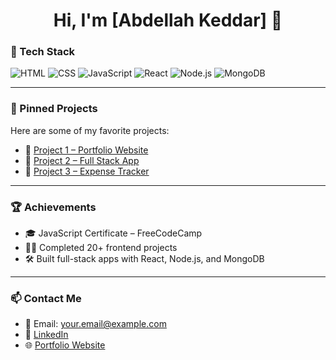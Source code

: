 <h1 align="center">Hi, I'm [Abdellah Keddar] 👋</h1>

### 🔧 Tech Stack
![HTML](https://img.shields.io/badge/-HTML5-orange?style=flat&logo=html5)
![CSS](https://img.shields.io/badge/-CSS3-blue?style=flat&logo=css3)
![JavaScript](https://img.shields.io/badge/-JavaScript-yellow?style=flat&logo=javascript)
![React](https://img.shields.io/badge/-React-61DAFB?style=flat&logo=react)
![Node.js](https://img.shields.io/badge/-Node.js-green?style=flat&logo=node.js)
![MongoDB](https://img.shields.io/badge/-MongoDB-47A248?style=flat&logo=mongodb)

---

### 📌 Pinned Projects

Here are some of my favorite projects:

- 🔗 [Project 1 – Portfolio Website](https://github.com/kbrac9905/portfolio)
- 🔗 [Project 2 – Full Stack App](https://github.com/kbrac9905/fullstack-app)
- 🔗 [Project 3 – Expense Tracker](https://github.com/kbrac9905/expense-tracker)

---

### 🏆 Achievements

- 🎓 JavaScript Certificate – FreeCodeCamp
- 🧑‍💻 Completed 20+ frontend projects
- 🛠 Built full-stack apps with React, Node.js, and MongoDB

---

### 📫 Contact Me

- 📧 Email: your.email@example.com
- 💼 [LinkedIn](https://linkedin.com/in/yourprofile)
- 🌐 [Portfolio Website](https://yourwebsite.com)
